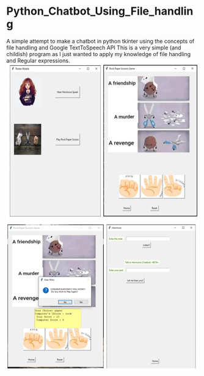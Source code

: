 # Python_Chatbot_Using_File_handling
A simple attempt to make a chatbot in python tkinter using the concepts of file handling and Google TextToSpeech API
This is a very simple (and childish) program as I just wanted to apply my knowledge of file handling and Regular expressions. 
![alt text](https://github.com/omrawal/Images/blob/master/Chatbot_FH_IM1.png?raw=true)
![alt text](https://github.com/omrawal/Images/blob/master/Chatbot_FH_IM2.png?raw=true)

